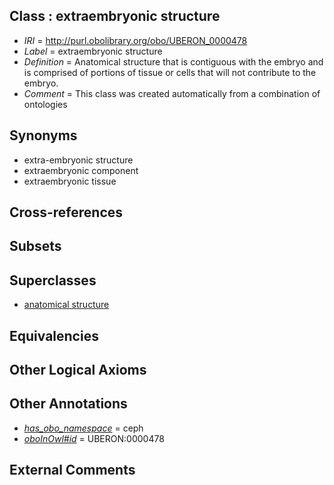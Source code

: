 
## Class : extraembryonic structure

 * *IRI* = http://purl.obolibrary.org/obo/UBERON_0000478
 * *Label* = extraembryonic structure
 * *Definition* = Anatomical structure that is contiguous with the embryo and is comprised of portions of tissue or cells that will not contribute to the embryo.
 * *Comment* = This class was created automatically from a combination of ontologies

## Synonyms

 * extra-embryonic structure
 * extraembryonic component
 * extraembryonic tissue

## Cross-references


## Subsets


## Superclasses

 * [anatomical structure](../../UBERON/61/UBERON_0000061.md)

## Equivalencies


## Other Logical Axioms


## Other Annotations

 * *[has_obo_namespace](../../ce/oboInOwl#hasOBONamespace.md)* = ceph
 * *[oboInOwl#id](../../id/oboInOwl#id.md)* = UBERON:0000478

## External Comments

